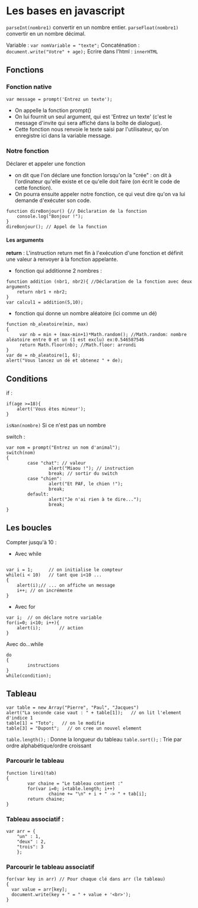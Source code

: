 # Les bases en javascript

`parseInt(nombre1)` convertir en un nombre entier.
`parseFloat(nombre1)` convertir en un nombre décimal.

Variable : `var nomVariable = "texte";`
Concaténation : `document.write("Votre" + age);`
Ecrire dans l'html : `innerHTML`

## Fonctions

### Fonction native

```JS
var message = prompt('Entrez un texte');
```

- On appelle la fonction prompt()
- On lui fournit un seul argument, qui est 'Entrez un texte' (c'est le message d'invite qui sera affiché dans la boîte de dialogue).
- Cette fonction nous renvoie le texte saisi par l'utilisateur, qu'on enregistre ici dans la variable message.

### Notre fonction

Déclarer et appeler une fonction

- on dit que l'on déclare une fonction lorsqu'on la "crée" : on dit à l'ordinateur qu'elle existe et ce qu'elle doit faire (on écrit le code de cette fonction).
- On pourra ensuite appeler notre fonction, ce qui veut dire qu'on va lui demande d'exécuter son code.

```JS
function direBonjour() {// Déclaration de la fonction
    console.log("Bonjour !");
}
direBonjour(); // Appel de la fonction
```

#### Les arguments

**return** : L'instruction return met fin à l'exécution d'une fonction et définit une valeur à renvoyer à la fonction appelante.

- fonction qui additionne 2 nombres :

```JS
function addition (nbr1, nbr2){ //Déclaration de la fonction avec deux arguments
    return nbr1 + nbr2;
}
var calcul1 = addition(5,10);
```

- fonction qui donne un nombre aléatoire (ici comme un dé)

```JS
function nb_aleatoire(min, max)
{
     var nb = min + (max-min+1)*Math.random(); //Math.random: nombre aléatoire entre 0 et un (1 est exclu) ex:0.546587546
     return Math.floor(nb); //Math.floor: arrondi
}
var de = nb_aleatoire(1, 6);
alert("Vous lancez un dé et obtenez " + de);

```

## Conditions

if :

```JS
if(age >=18){
    alert('Vous êtes mineur');
}
```

`isNan(nombre)` Si ce n'est pas un nombre

switch :

```JS
var nom = prompt("Entrez un nom d'animal");
switch(nom)
{
        case "chat": // valeur
                alert("Miaou !"); // instruction
                break; // sortir du switch
        case "chien":
                alert("Et PAF, le chien !");
                break;
        default:
                alert("Je n'ai rien à te dire...");
                break;
}

```

## Les boucles

Compter jusqu'à 10 :

- Avec while

```JS

var i = 1;      // on initialise le compteur
while(i < 10)   // tant que i<10 ...
{
    alert(i);// ... on affiche un message
    i++; // on incrémente
}

```

- Avec for

```JS
var i;  // on déclare notre variable
for(i=0; i<10; i++){
    alert(i);       // action
}

```

Avec do...while

```JS
do
{
        instructions
}
while(condition);

```

## Tableau

```JS
var table = new Array("Pierre", "Paul", "Jacques")
alert("La seconde case vaut : " + table[1]);   // on lit l'element d'indice 1
table[1] = "Toto";   // on le modifie
table[3] = "Dupont";   // on cree un nouvel element
```

`table.length();` : Donne la longueur du tableau
`table.sort();` : Trie par ordre alphabétique/ordre croissant

### Parcourir le tableau

```JS
function lire1(tab)
{
        var chaine = "Le tableau contient :"
        for(var i=0; i<table.length; i++)
                chaine += "\n" + i + " -> " + tab[i];
        return chaine;
}

```

### Tableau associatif :

```JS
var arr = {
    "un" : 1,
    "deux" : 2,
    "trois": 3
    };
```

### Parcourir le tableau associatif

```JS
for(var key in arr) // Pour chaque clé dans arr (le tableau)
{
  var value = arr[key];
  document.write(key + " = " + value + '<br>');
}

```
